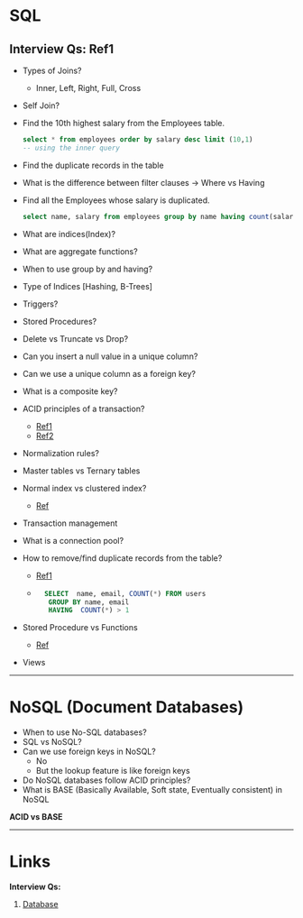 # SQL

## Interview Qs: Ref1

- Types of Joins?
   - Inner, Left, Right, Full, Cross
- Self Join?  
- Find the 10th highest salary from the Employees table.  
  ```sql
  select * from employees order by salary desc limit (10,1) 
  -- using the inner query
  ```
- Find the duplicate records in the table
- What is the difference between filter clauses → Where vs Having
- Find all the Employees whose salary is duplicated.

  ```sql
  select name, salary from employees group by name having count(salary) > 1
  ```
- What are indices(Index)? 
- What are aggregate functions?
- When to use group by and having?
- Type of Indices [Hashing, B-Trees]
- Triggers?
- Stored Procedures?
- Delete vs Truncate vs Drop?
- Can you insert a null value in a unique column?
- Can we use a unique column as a foreign key?
- What is a composite key?
- ACID principles of a transaction? 
  - [Ref1](https://www.ibm.com/docs/en/cics-ts/5.4.0?topic=processing-acid-properties-transactions)
  - [Ref2](https://www.geeksforgeeks.org/acid-properties-in-dbms/)
- Normalization rules?
- Master tables vs Ternary tables
- Normal index vs clustered index? 
  - [Ref](https://www.geeksforgeeks.org/difference-between-clustered-and-non-clustered-index/)
- Transaction management
- What is a connection pool?
- How to remove/find duplicate records from the table?
  - [Ref1](https://stackoverflow.com/questions/2594829/finding-duplicate-values-in-a-sql-table)
  - ```sql
      SELECT  name, email, COUNT(*) FROM users
       GROUP BY name, email
       HAVING  COUNT(*) > 1
    ```
- Stored Procedure vs Functions 
  - [Ref](https://www.dotnettricks.com/learn/sqlserver/difference-between-stored-procedure-and-function-in-sql-server)
- Views

---

# NoSQL (Document Databases)

- When to use No-SQL databases?
- SQL vs NoSQL?
- Can we use foreign keys in NoSQL?
  - No
  - But the lookup feature is like foreign keys
- Do NoSQL databases follow ACID principles?
- What is BASE (Basically Available, Soft state, Eventually consistent) in NoSQL

**ACID vs BASE**

---

# Links

**Interview Qs:**

1. [Database](https://javarevisited.blogspot.com/2021/05/sql-and-database-phone-interview-questions.html) 
